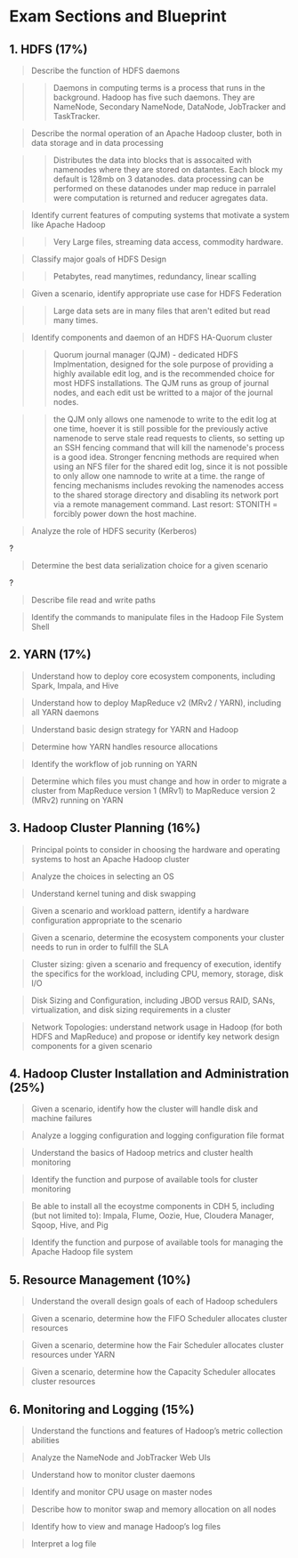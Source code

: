 # Exam Sections and Blueprint
## 1. HDFS (17%)

> Describe the function of HDFS daemons

>> Daemons in computing terms is a process that runs in the background. Hadoop has five such daemons. They are NameNode, Secondary NameNode, DataNode, JobTracker and TaskTracker. 

> Describe the normal operation of an Apache Hadoop cluster, both in data storage and in data processing

>> Distributes the data into blocks that is assocaited with namenodes where they are stored on datantes. Each block my default is 128mb on 3 datanodes. data processing can be performed on these datanodes under map reduce in parralel were computation is returned and reducer agregates data.

> Identify current features of computing systems that motivate a system like Apache Hadoop

>> Very Large files, streaming data access, commodity hardware.

> Classify major goals of HDFS Design

>> Petabytes, read manytimes, redundancy, linear scalling

> Given a scenario, identify appropriate use case for HDFS Federation

>> Large data sets are in many files that aren't edited but read many times.

> Identify components and daemon of an HDFS HA-Quorum cluster

>> Quorum journal manager (QJM) -  dedicated HDFS Implmentation, designed for the sole purpose of providing a highly available edit log, and is the recommended choice for most HDFS installations. The QJM runs as group of journal nodes, and each edit ust be writted to a major of the journal nodes. 

>> the QJM only allows one namenode to write to the edit log at one time, hoever it is still possible for the previously active namenode to serve stale read requests to clients, so setting up an SSH fencing command that will kill the namenode's process is a good idea. Stronger fencning methods are required when using an NFS filer for the shared edit log, since it is not possible to only allow one namnode to write at a time. the range of fencing mechanisms includes revoking the namenodes access to the shared storage directory and disabling its network port via a remote management command. Last resort: STONITH = forcibly power down the host machine.

> Analyze the role of HDFS security (Kerberos)

?

> Determine the best data serialization choice for a given scenario

?

> Describe file read and write paths



> Identify the commands to manipulate files in the Hadoop File System Shell


## 2. YARN (17%)

> Understand how to deploy core ecosystem components, including Spark, Impala, and Hive

> Understand how to deploy MapReduce v2 (MRv2 / YARN), including all YARN daemons

> Understand basic design strategy for YARN and Hadoop

> Determine how YARN handles resource allocations

> Identify the workflow of job running on YARN

> Determine which files you must change and how in order to migrate a cluster from MapReduce version 1 (MRv1) to MapReduce version 2 (MRv2) running on YARN

## 3. Hadoop Cluster Planning (16%)

> Principal points to consider in choosing the hardware and operating systems to host an Apache Hadoop cluster

> Analyze the choices in selecting an OS

> Understand kernel tuning and disk swapping

> Given a scenario and workload pattern, identify a hardware configuration appropriate to the scenario

> Given a scenario, determine the ecosystem components your cluster needs to run in order to fulfill the SLA

> Cluster sizing: given a scenario and frequency of execution, identify the specifics for the workload, including CPU, memory, storage, disk I/O

> Disk Sizing and Configuration, including JBOD versus RAID, SANs, virtualization, and disk sizing requirements in a cluster

> Network Topologies: understand network usage in Hadoop (for both HDFS and MapReduce) and propose or identify key network design components for a given scenario

## 4. Hadoop Cluster Installation and Administration (25%)

> Given a scenario, identify how the cluster will handle disk and machine failures

> Analyze a logging configuration and logging configuration file format

> Understand the basics of Hadoop metrics and cluster health monitoring

> Identify the function and purpose of available tools for cluster monitoring

> Be able to install all the ecoystme components in CDH 5, including (but not limited to): Impala, Flume, Oozie, Hue, Cloudera Manager, Sqoop, Hive, and Pig

> Identify the function and purpose of available tools for managing the Apache Hadoop file system

## 5. Resource Management (10%)

> Understand the overall design goals of each of Hadoop schedulers

> Given a scenario, determine how the FIFO Scheduler allocates cluster resources

> Given a scenario, determine how the Fair Scheduler allocates cluster resources under YARN

> Given a scenario, determine how the Capacity Scheduler allocates cluster resources

## 6. Monitoring and Logging (15%)

> Understand the functions and features of Hadoop’s metric collection abilities

> Analyze the NameNode and JobTracker Web UIs

> Understand how to monitor cluster daemons

> Identify and monitor CPU usage on master nodes

> Describe how to monitor swap and memory allocation on all nodes

> Identify how to view and manage Hadoop’s log files

> Interpret a log file
